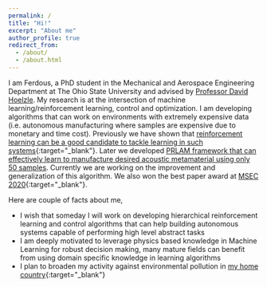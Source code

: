 ```yaml
---
permalink: /
title: "Hi!"
excerpt: "About me"
author_profile: true
redirect_from: 
  - /about/
  - /about.html
---
```


I am Ferdous, a PhD student in the Mechanical and Aerospace Engineering Department at The Ohio State University and advised by [Professor David Hoelzle](https://mae.osu.edu/people/hoelzle.1). My research is at the intersection of machine learning/reinforcement learning, control and optimization. I am developing algorithms that can work on environments with extremely expensive data (i.e. autonomous manufacturing where samples are expensive due to monetary and time cost). Previously we have shown that [reinforcement learning can be a good candidate to tackle learning in such systems](https://asmedigitalcollection.asme.org/MSEC/proceedings-abstract/MSEC2020/84263/V002T07A009/1095697){:target="_blank"}. Later we developed [PRLAM framework that can effectively learn to manufacture desired acoustic metamaterial using only 50 samples](). Currently we are working on the improvement and generalization of this algorithm. We also won the best paper award at [MSEC 2020](https://event.asme.org/MSEC-2020){:target="_blank"}. 

Here are couple of facts about me, 
* I wish that someday I will work on developing hierarchical reinforcement learning and control algorithms that can help building autonomous systems capable of performing high level abstract tasks    
* I am deeply motivated to leverage physics based knowledge in Machine Learning for robust decision making, many mature fields can benefit from using domain specific knowledge in learning algorithms
* I plan to broaden my activity against environmental pollution in [my home country](https://www.thedailystar.net/environment/environment-pollution-in-dhaka-bangladesh-18000-died-world-bank-report-1634566){:target="_blank"} 

